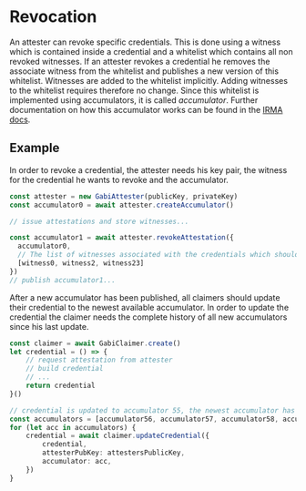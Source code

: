 # Revocation

An attester can revoke specific credentials.
This is done using a witness which is contained inside a credential and a whitelist which contains all non revoked witnesses.
If an attester revokes a credential he removes the associate witness from the whitelist and publishes a new version of this whitelist.
Witnesses are added to the whitelist implicitly.
Adding witnesses to the whitelist requires therefore no change.
Since this whitelist is implemented using accumulators, it is called *accumulator*.
Further documentation on how this accumulator works can be found in the [IRMA docs](https://irma.app/docs/revocation/#cryptography).

## Example

In order to revoke a credential, the attester needs his key pair, the witness for the credential he wants to revoke and the accumulator.

```ts
const attester = new GabiAttester(publicKey, privateKey)
const accumulator0 = await attester.createAccumulator()

// issue attestations and store witnesses...

const accumulator1 = await attester.revokeAttestation({
  accumulator0,
  // The list of witnesses associated with the credentials which should get revoked.
  [witness0, witness2, witness23]
})
// publish accumulator1...
```

After a new accumulator has been published, all claimers should update their credential to the newest available accumulator.
In order to update the credential the claimer needs the complete history of all new accumulators since his last update.

```ts
const claimer = await GabiClaimer.create()
let credential = () => {
    // request attestation from attester
    // build credential
    // ...
    return credential
}()

// credential is updated to accumulator 55, the newest accumulator has index 59
const accumulators = [accumulator56, accumulator57, accumulator58, accumulator59]
for (let acc in accumulators) {
    credential = await claimer.updateCredential({
        credential,
        attesterPubKey: attestersPublicKey,
        accumulator: acc,
    })
}
```
